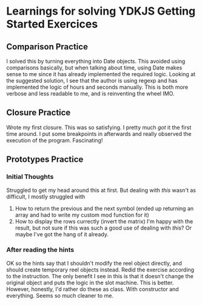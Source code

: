 # Learnings for solving YDKJS Getting Started Exercices
## Comparison Practice
I solved this by turning everything into Date objects. This avoided using comparisons basically, but when talking about time, using Date makes sense to me since it has already implemented the required logic. Looking at the suggested solution, I see that the author is using regexp and has implemented the logic of hours and seconds manually. This is both more verbose and less readable to me, and is reinventing the wheel IMO. 
## Closure Practice
Wrote my first closure. This was so satisfying. I pretty much _got_ it the first time around. I put some breakpoints in afterwards and really observed the execution of the program. Fascinating!
## Prototypes Practice
### Initial Thoughts
Struggled to get my head around this at first. But dealing with _this_ wasn't as difficult, I mostly struggled with 
1) How to return the previous and the next symbol (ended up returning an array and had to write my custom mod function for it)
2) How to display the rows currectly (invert the matrix)
I'm happy with the result, but not sure if this was such a good use of dealing with _this_? Or maybe I've got the hang of it already. 
### After reading the hints
OK so the hints say that I shouldn't modify the reel object directly, and should create temporary reel objects instead. 
Redid the exercise according to the instruction. The only benefit I see in this is that it doesn't change the original object and puts the logic in the slot machine. This is better. 
However, honestly, I'd rather do these as class. With constructor and everything. Seems so much cleaner to me. 